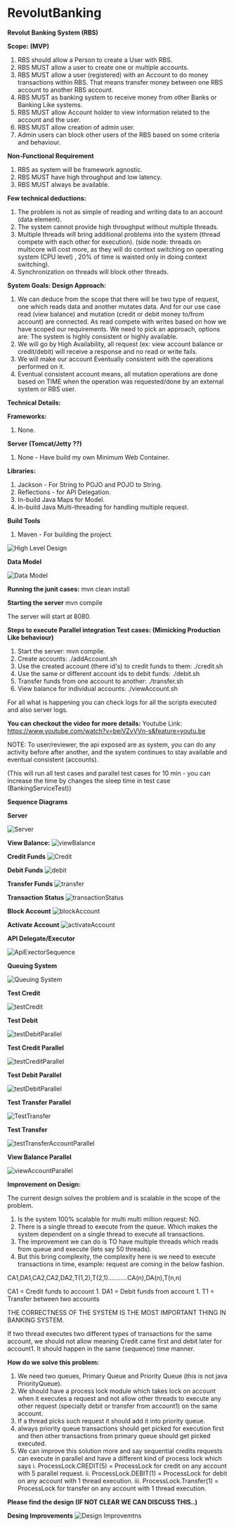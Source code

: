 # RevolutBanking

**Revolut Banking System (RBS)**

**Scope:** **(MVP)**

1. RBS should allow a Person to create a User with RBS.
2. RBS MUST allow a user to create one or multiple accounts.
3. RBS MUST allow a user (registered) with an Account to do money transactions
within RBS. That means transfer money between one RBS account to another RBS
 account.
4. RBS MUST as banking system to receive money from other Banks or Banking 
Like systems.
5. RBS MUST allow Account holder to view information related to the account 
and the user.
6. RBS MUST allow creation of admin user.
7. Admin users can block other users of the RBS based on some criteria and 
behaviour.


**Non-Functional Requirement**
1. RBS as system will be framework agnostic.
2. RBS MUST have high throughput and low latency.
3. RBS MUST always be available.

**Few technical deductions:**
1. The problem is not as simple of reading and writing data to an account 
(data element).
2. The system cannot provide high throughput without multiple threads.
3. Multiple threads will bring additional problems into the system (thread 
compete with each other for execution). (side node: threads on multicore will
 cost more, as they will do context switching on operating system (CPU level)
 , 20% of time is waisted only in doing context switching).
4. Synchronization on threads will block other threads.

**System Goals: Design Approach:**
1. We can deduce from the scope that there will be two type of request, one 
which reads data and another mutates data. And for our use case read (view 
balance) and mutation (credit or debit money to/from account) are connected. As 
read compete with writes based on how we have scoped our requirements. We need to 
pick an approach, options are: The system is highly consistent or highly 
available.
2. We will go by High Availability, all request (ex: view account balance or 
credit/debit) will receive a response and no read or write fails.
3. We will make our account Eventually consistent with the operations 
performed on it.
4. Eventual consistent account means, all mutation operations are done based on 
TIME when the operation was requested/done by an external system or RBS user.

**Technical Details:**

**Frameworks:**
1. None.

**Server (Tomcat/Jetty ??)**
1. None - Have build my own Minimum Web Container.

**Libraries:**
1. Jackson - For String to POJO and POJO to String.
2. Reflections - for API Delegation.
3. In-build Java Maps for Model.
4. In-build Java Multi-threading for handling multiple request.

**Build Tools**
1. Maven - For building the project.

![High Level Design](https://user-images.githubusercontent.com/3115397/61073406-fe1acc80-a432-11e9-9e78-74d13f6c50eb.png)

**Data Model**

![Data Model](https://user-images.githubusercontent.com/3115397/61170446-bb6a0900-a586-11e9-9dc9-c1bf5cc8d916.png)


**Running the junit cases:**
mvn clean install 

**Starting the server**
mvn compile

The server will start at 8080.

**Steps to execute Parallel integration Test cases: (Mimicking Production Like behaviour)**

1. Start the server:  mvn compile.
2. Create accounts: ./addAccount.sh
3. Use the created account (there id's) to credit funds to them: ./credit.sh
4. Use the same or different account ids to debit funds: ./debit.sh
5. Transfer funds from one account to another: ./transfer.sh
6. View balance for individual accounts: ./viewAccount.sh

For all what is happening you can check logs for all the scripts executed and
 also server logs.

**You can checkout the video for more details:**
Youtube Link: https://www.youtube.com/watch?v=beiVZvVVn-s&feature=youtu.be

NOTE: To user/reviewer, the api exposed are as system, you can do any activity 
before after another, and the system continues to stay available and eventual
 consistent (accounts).
 
(This will run all test cases and parallel test cases for 
10 min - you can increase the time by changes the sleep time in test case (BankingServiceTest))


**Sequence Diagrams**

**Server**

![Server](https://user-images.githubusercontent.com/3115397/61119626-e0904600-a4b8-11e9-86dc-6e50612dbbf4.png)

**View Balance:**
![viewBalance](https://user-images.githubusercontent.com/3115397/61118965-7aef8a00-a4b7-11e9-8c96-ff55d084ec37.png)

**Credit Funds**
![Credit](https://user-images.githubusercontent.com/3115397/61118960-7a56f380-a4b7-11e9-85d0-5dccd909f814.png)

**Debit Funds**
![debit](https://user-images.githubusercontent.com/3115397/61118961-7a56f380-a4b7-11e9-93cc-36f7d81bd547.png)

**Transfer Funds**
![transfer](https://user-images.githubusercontent.com/3115397/61118964-7aef8a00-a4b7-11e9-8e12-e160785b4601.png)

**Transaction Status**
![transactionStatus](https://user-images.githubusercontent.com/3115397/61118962-7aef8a00-a4b7-11e9-9b93-97283f3f00c4.png)

**Block Account**
![blockAccount](https://user-images.githubusercontent.com/3115397/61118958-7a56f380-a4b7-11e9-89bf-f78a3885d48a.png)

**Activate Account**
![activateAccount](https://user-images.githubusercontent.com/3115397/61118954-79be5d00-a4b7-11e9-8e7e-7dd1a44488e4.png)

**API Delegate/Executor**

![ApiExectorSequence](https://user-images.githubusercontent.com/3115397/61118955-79be5d00-a4b7-11e9-9204-4db2536c9eaf.png)

**Queuing System**

![Queuing System](https://user-images.githubusercontent.com/3115397/61120497-bccdff80-a4ba-11e9-8d96-247758d40306.png)

**Test Credit**

![testCredit](https://user-images.githubusercontent.com/3115397/61120678-24844a80-a4bb-11e9-9064-5b1256a4d379.png)

**Test Debit**

![testDebitParallel](https://user-images.githubusercontent.com/3115397/61120693-2f3edf80-a4bb-11e9-8cac-ac32acac7b27.png)

**Test Credit Parallel**

![testCreditParallel](https://user-images.githubusercontent.com/3115397/61121047-e63b5b00-a4bb-11e9-8157-913410a6b695.png)

**Test Debit Parallel**

![testDebitParallel](https://user-images.githubusercontent.com/3115397/61121048-e63b5b00-a4bb-11e9-9992-8bb8a332161c.png)

**Test Transfer Parallel**

![TestTransfer](https://user-images.githubusercontent.com/3115397/61121049-e63b5b00-a4bb-11e9-9188-7f3d6f54ad42.png)

**Test Transfer**

![testTransferAccountParallel](https://user-images.githubusercontent.com/3115397/61121050-e6d3f180-a4bb-11e9-9e55-21faa20aa173.png)

**View Balance Parallel**

![viewAccountParallel](https://user-images.githubusercontent.com/3115397/61121052-e6d3f180-a4bb-11e9-9741-2acd6787fdbc.png)


**Improvement on Design:**
 
 The current design solves the problem and is scalable in the scope of the 
 problem.
 
 1. Is the system 100% scalable for multi multi million request: NO.
 2. There is a single thread to execute from the queue. Which makes the system
 dependent on a single thread to execute all transactions.
 3. The improvement we can do is TO have multiple threads which reads from queue
 and execute (lets say 50 threads).
 4. But this bring complexity, the complexity here is we need to execute 
 transactions in time, example: request are coming in the below fashion. 
 
 CA1,DA1,CA2,CA2,DA2,T(1,2),T(2,1)...........CA(n),DA(n),T(n,n)
 
 CA1 = Credit funds to account 1.
 DA1 = Debit funds from account 1.
 T1 = Transfer between two accounts
 
 THE CORRECTNESS OF THE SYSTEM IS THE MOST IMPORTANT THING IN BANKING SYSTEM.
 
 If two thread executes two different types of transactions for the same account,
 we should not allow meaning Credit came first and debit later for account1. It
 should happen in the same (sequence) time manner.
 
 **How do we solve this problem:**
 1. We need two queues, Primary Queue and Priority Queue (this is not java 
 PriorityQueue).
 2. We should have a process lock module which takes lock on account when it 
 executes a request and not allow other threads to execute any other request 
 (specially debit or transfer from account1) on the same account.
 3. If a thread picks such request it should add it into priority queue.
 4. always priority queue transactions should get picked for execution first 
 and  then other transactions from primary queue should get picked executed.
 5. We can improve this solution more and say sequential credits requests can 
 execute in parallel and have a different kind of process lock which says
     i. ProcessLock.CREDIT(5) = ProcessLock for credit on any account with 5 
     parallel request.
     ii. ProcessLock.DEBIT(1) = ProcessLock for debit on any account with 1 
     thread execution.
     iii. ProcessLock.Transfer(1) = ProcessLock for transfer on any account 
     with 1 thread execution.
 
   **Please find the design (IF NOT CLEAR WE CAN DISCUSS THIS..)**
   
   **Desing Improvements**
   ![Design Improvemtns](https://user-images.githubusercontent.com/3115397/61146664-2ddfd800-a4f8-11e9-92f4-9e84fe4c5c57.png)



